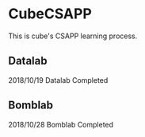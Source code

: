 # CubeCSAPP
This is cube's CSAPP learning process.

## Datalab

2018/10/19 Datalab Completed

## Bomblab

2018/10/28 Bomblab Completed